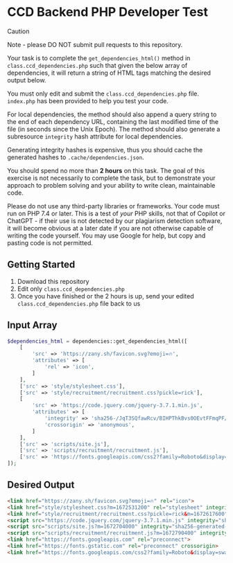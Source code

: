 
# CCD Backend PHP Developer Test

> [!CAUTION]
> Note - please DO NOT submit pull requests to this repository.

Your task is to complete the `get_dependencies_html()` method in `class.ccd_dependencies.php` such that given the below array of dependencies, it will return a string of HTML tags matching the desired output below.

You must only edit and submit the `class.ccd_dependencies.php` file. `index.php` has been provided to help you test your code.

For local dependencies, the method should also append a query string to the end of each dependency URL, containing the last modified time of the file (in seconds since the Unix Epoch). The method should also generate a subresource `integrity` hash attribute for local dependencies.

Generating integrity hashes is expensive, thus you should cache the generated hashes to `.cache/dependencies.json`.

You should spend no more than **2 hours** on this task. The goal of this exercise is not necessarily to complete the task, but to demonstrate your approach to problem solving and your ability to write clean, maintainable code.

Please do not use any third-party libraries or frameworks. Your code must run on PHP 7.4 or later. This is a test of *your* PHP skills, not that of Copilot or ChatGPT - if their use is not detected by our plagiarism detection software, it will become obvious at a later date if you are not otherwise capable of writing the code yourself. You may use Google for help, but copy and pasting code is not permitted.

## Getting Started

1. Download this repository
2. Edit only `class.ccd_dependencies.php`
3. Once you have finished or the 2 hours is up, send your edited `class.ccd_dependencies.php` file back to us

## Input Array

```php
$dependencies_html = dependencies::get_dependencies_html([
    [
        'src' => 'https://zany.sh/favicon.svg?emoji=🔥',
        'attributes' => [
            'rel' => 'icon',
        ]
    ],
    ['src' => 'style/stylesheet.css'],
    ['src' => 'style/recruitment/recruitment.css?pickle=rick'],
    [
        'src' => 'https://code.jquery.com/jquery-3.7.1.min.js',
        'attributes' => [
            'integrity' => 'sha256-/JqT3SQfawRcv/BIHPThkBvs0OEvtFFmqPF/lYI/Cxo=',
            'crossorigin' => 'anonymous',
        ]
    ],
    ['src' => 'scripts/site.js'],
    ['src' => 'scripts/recruitment/recruitment.js'],
    ['src' => 'https://fonts.googleapis.com/css2?family=Roboto&display=swap'],
]);
```

## Desired Output

```html
<link href="https://zany.sh/favicon.svg?emoji=🔥" rel="icon">
<link href="style/stylesheet.css?m=1672531200" rel="stylesheet" integrity="sha256-generated-hash" crossorigin="anonymous">
<link href="style/recruitment/recruitment.css?pickle=rick&m=1672617600" rel="stylesheet" integrity="sha256-generated-hash" crossorigin="anonymous">
<script src="https://code.jquery.com/jquery-3.7.1.min.js" integrity="sha256-/JqT3SQfawRcv/BIHPThkBvs0OEvtFFmqPF/lYI/Cxo=" crossorigin="anonymous"></script>
<script src="scripts/site.js?m=1672704000" integrity="sha256-generated-hash" crossorigin="anonymous"></script>
<script src="scripts/recruitment/recruitment.js?m=1672790400" integrity="sha256-generated-hash" crossorigin="anonymous"></script>
<link href="https://fonts.googleapis.com" rel="preconnect">
<link href="https://fonts.gstatic.com" rel="preconnect" crossorigin>
<link href="https://fonts.googleapis.com/css2?family=Roboto&display=swap">
```
